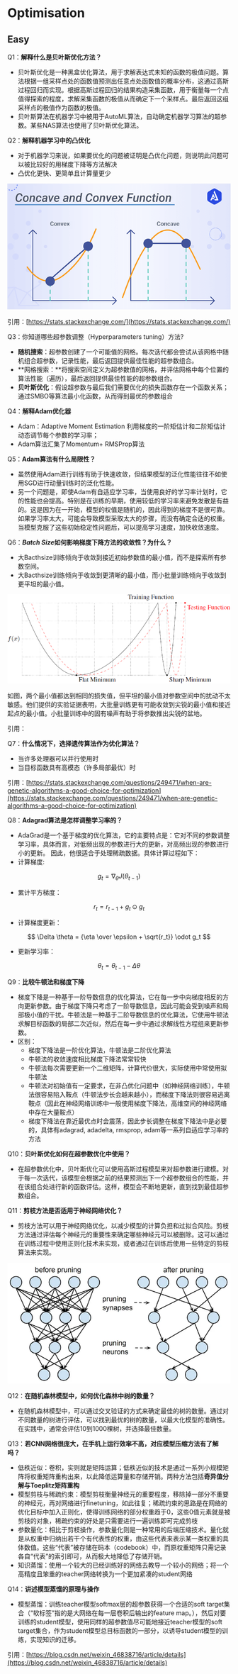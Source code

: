 # Optimisation

## Easy

Q1：**解释什么是贝叶斯优化方法？**

- 贝叶斯优化是一种黑盒优化算法，用于求解表达式未知的函数的极值问题。算法根据一组采样点处的函数值预测出任意点处函数值的概率分布，这通过高斯过程回归而实现。根据高斯过程回归的结果构造采集函数，用于衡量每一个点值得探索的程度，求解采集函数的极值从而确定下一个采样点。最后返回这组采样点的极值作为函数的极值。
- 贝叶斯算法在机器学习中被用于AutoML算法，自动确定机器学习算法的超参数。某些NAS算法也使用了贝叶斯优化算法。

Q2：**解释机器学习中的凸优化**

- 对于机器学习来说，如果要优化的问题被证明是凸优化问题，则说明此问题可以被比较好的用梯度下降等方法解决
- 凸优化更快、更简单且计算量更少

![Untitled](Optimisation%204bb09c6ac2e54f3595cf6827042b5183/Untitled.png)

引用：[https://stats.stackexchange.com/](https://stats.stackexchange.com/)

Q3：你知道哪些超参数调整（Hyperparameters tuning）方法?

- **随机搜索**：超参数创建了一个可能值的网格。每次迭代都会尝试从该网格中随机组合超参数，记录性能，最后返回提供最佳性能的超参数组合。
- **网格搜索：**将搜索空间定义为超参数值的网格，并评估网格中每个位置的算法性能（遍历），最后返回提供最佳性能的超参数组合。
- **贝叶斯优化**：假设超参数与最后我们需要优化的损失函数存在一个函数关系；通过SMBO等算法最小化函数，从而得到最优的参数组合

Q4：**解释Adam优化器**

- Adam：Adaptive Moment Estimation 利用梯度的一阶矩估计和二阶矩估计动态调节每个参数的学习率；
- Adam算法汇集了Momentum+ RMSProp算法

Q5：**Adam算法有什么局限性？**

- 虽然使用Adam进行训练有助于快速收敛，但结果模型的泛化性能往往不如使用SGD进行动量训练时的泛化性能。
- 另一个问题是，即使Adam有自适应学习率，当使用良好的学习率计划时，它的性能也会提高。特别是在训练的早期，使用较低的学习率来避免发散是有益的。这是因为在一开始，模型的权值是随机的，因此得到的梯度不是很可靠。如果学习率太大，可能会导致模型采取太大的步骤，而没有确定合适的权重。当模型克服了这些初始稳定性问题后，可以提高学习速度，加快收敛速度。

Q6：***Batch Size*如何影响梯度下降方法的收敛性？为什么？**

- 大Bacthsize训练倾向于收敛到接近初始参数值的最小值，而不是探索所有参数空间。
- 大Bacthsize训练倾向于收敛到更清晰的最小值，而小批量训练倾向于收敛到更平坦的最小值。

![Untitled](Optimisation%204bb09c6ac2e54f3595cf6827042b5183/Untitled%201.png)

如图，两个最小值都达到相同的损失值，但平坦的最小值对参数空间中的扰动不太敏感。他们提供的实验证据表明，大批量训练更有可能收敛到尖锐的最小值和接近起点的最小值。小批量训练中的固有噪声有助于将参数推出尖锐的盆地。

引用：

Q7：**什么情况下，选择遗传算法作为优化算法？**

- 当许多处理器可以并行使用时
- 当目标函数具有高模态（许多局部最优）时

引用：[https://stats.stackexchange.com/questions/249471/when-are-genetic-algorithms-a-good-choice-for-optimization](https://stats.stackexchange.com/questions/249471/when-are-genetic-algorithms-a-good-choice-for-optimization)

Q8：**Adagrad算法是怎样调整学习率的？**

- AdaGrad是一个基于梯度的优化算法，它的主要特点是：它对不同的参数调整学习率，具体而言，对低频出现的参数进行大的更新，对高频出现的参数进行小的更新。 因此，他很适合于处理稀疏数据。具体计算过程如下：
- 计算梯度:

$$
g_t = \nabla_\theta J(\theta_{t-1})
$$

- 累计平方梯度：

$$
r_t = r_{t-1} + g_t \odot g_t
$$

- 计算梯度更新：

$$
\Delta \theta = {\eta \over \epsilon + \sqrt{r_t}} \odot g_t
$$

- 更新学习率：

$$
\theta_t=\theta_{t-1} - \Delta \theta
$$

Q9：**比较牛顿法和梯度下降**

- 梯度下降是一种基于一阶导数信息的优化算法，它在每一步中向梯度相反的方向更新参数。由于梯度下降只考虑了一阶导数信息，因此可能会受到噪声和局部极小值的干扰。牛顿法是一种基于二阶导数信息的优化算法，它使用牛顿法求解目标函数的局部二次近似，然后在每一步中通过求解线性方程组来更新参数。
- 区别：
    - 梯度下降法是一阶优化算法，牛顿法是二阶优化算法
    - 牛顿法的收敛速度相比梯度下降法常常较快
    - 牛顿法每次需要更新一个二维矩阵，计算代价很大，实际使用中常使用拟牛顿法
    - 牛顿法对初始值有一定要求，在非凸优化问题中（如神经网络训练），牛顿法很容易陷入鞍点（牛顿法步长会越来越小），而梯度下降法则很容易逃离鞍点（因此在神经网络训练中一般使用梯度下降法，高维空间的神经网络中存在大量鞍点）
    - 梯度下降法在靠近最优点时会震荡，因此步长调整在梯度下降法中是必要的，具体有adagrad, adadelta, rmsprop, adam等一系列自适应学习率的方法

Q10：**贝叶斯优化如何在超参数优化中使用？**

- 在超参数优化中，贝叶斯优化可以使用高斯过程模型来对超参数进行建模。对于每一次迭代，该模型会根据之前的结果预测出下一个超参数组合的性能，并在该组合处进行新的函数评估。这样，模型会不断地更新，直到找到最佳超参数组合。

Q11：**剪枝方法是否适用于神经网络优化？**

- 剪枝方法可以用于神经网络优化，以减少模型的计算负担和过拟合风险。剪枝方法通过评估每个神经元的重要性来确定哪些神经元可以被删除。这可以通过在训练过程中使用正则化技术来实现，或者通过在训练后使用一些特定的剪枝算法来实现。

![Untitled](Optimisation%204bb09c6ac2e54f3595cf6827042b5183/Untitled%202.png)

Q12：**在随机森林模型中，如何优化森林中树的数量？**

- 在随机森林模型中，可以通过交叉验证的方式来确定最佳的树的数量。通过对不同数量的树进行评估，可以找到最优的树的数量，以最大化模型的准确性。在实践中，通常会评估10到1000棵树，并选择最佳数量。

Q13：****若CNN网络很庞大，在手机上运行效率不高，对应模型压缩方法有了解吗？****

- 低秩近似：卷积，实则就是矩阵运算；低秩近似的技术是通过一系列小规模矩阵将权重矩阵重构出来，以此降低运算量和存储开销。两种方法包括**奇异值分解与Toeplitz矩阵重构**
- 模型剪枝与稀疏约束：模型剪枝衡量神经元的重要程度，移除掉一部分不重要的神经元，再对网络进行finetuning，如此往复；稀疏约束的思路是在网络的优化目标中加入正则化，使得训练网络的部分权重趋于0，这些0值元素就是被剪枝的对象，稀疏约束的好处是只需要进行一遍训练即可完成剪枝
- 参数量化：相比于剪枝操作，参数量化则是一种常用的后端压缩技术。量化就是从权重中归纳出若干个有代表性的权重，由这些代表来表示某一类权重的具体数值。这些“代表”被存储在码本（codebook）中，而原权重矩阵只需记录各自“代表”的索引即可，从而极大地降低了存储开销。
- 知识蒸馏：使用一个较大的已经训练好的网络去教导一个较小的网络；将一个高精度且笨重的teacher网络转换为一个更加紧凑的student网络

Q14：**讲述模型蒸馏的原理与操作**

- 模型蒸馏：训练teacher模型softmax层的超参数获得一个合适的soft target集合（“软标签”指的是大网络在每一层卷积后输出的feature map。），然后对要训练的student模型，使用同样的超参数值尽可能地接近teacher模型的soft target集合，作为student模型总目标函数的一部分，以诱导student模型的训练，实现知识的迁移。

引用：[https://blog.csdn.net/weixin_46838716/article/details](https://blog.csdn.net/weixin_46838716/article/details)